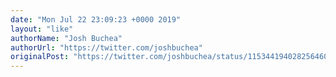 ```yaml
---
date: "Mon Jul 22 23:09:23 +0000 2019"
layout: "like"
authorName: "Josh Buchea"
authorUrl: "https://twitter.com/joshbuchea"
originalPost: "https://twitter.com/joshbuchea/status/1153441940282564608"
---
```

